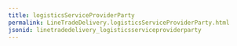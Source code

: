 ```yaml
---
title: logisticsServiceProviderParty
permalink: LineTradeDelivery.logisticsServiceProviderParty.html
jsonid: linetradedelivery_logisticsserviceproviderparty
---
```

